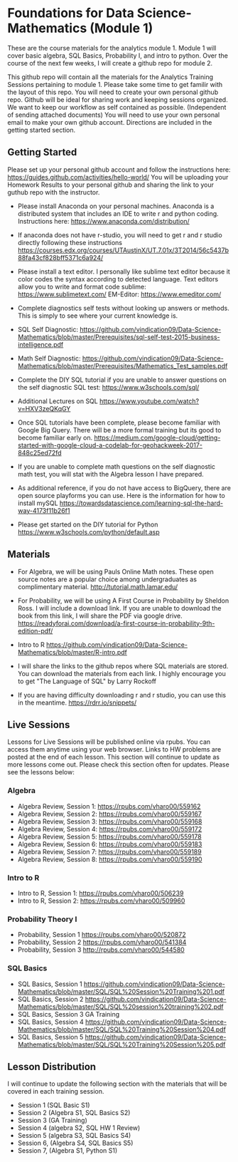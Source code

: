# Foundations for Data Science-Mathematics (Module 1)

These are the course materials for the analytics module 1. Module 1 will cover  basic algebra, SQL Basics,  Probability I, and intro to python. Over the course of the next few weeks, I will create a github repo for module 2. 

This github repo will contain all the materials for the Analytics Training Sessions pertaining to module 1. Please take some time to get familir with the layout of this repo. You will need to create your own personal github repo. Github will be ideal for sharing work and keeping sessions organized. We want to keep our workflow as self contained as possible. (Independent of sending attached documents) You will need to use your own personal email to make your own github account. Directions are included in the getting started section.


## Getting Started 
Please set up your personal github account and follow the instructions here: https://guides.github.com/activities/hello-world/
You will be uploading your Homework Results to your personal github and sharing the link to your guthub repo with the instructor. 

* Please install Anaconda on your personal machines. Anaconda is a distributed system that includes an IDE to write r and python coding. Instructions here: https://www.anaconda.com/distribution/

* If anaconda does not have  r-studio, you will need to get r and r studio directly following these instructions https://courses.edx.org/courses/UTAustinX/UT.7.01x/3T2014/56c5437b88fa43cf828bff5371c6a924/

* Please install a text editor. I personally like sublime text editor because it color codes the syntax according to detected language. Text editors allow you to write and format code
sublime: https://www.sublimetext.com/
EM-Editor: https://www.emeditor.com/

* Complete diagnostics self tests without looking up answers or methods. This is simply to see where your current knowledge is. 

* SQL Self Diagnostic: https://github.com/vindication09/Data-Science-Mathematics/blob/master/Prerequisites/sql-self-test-2015-business-intelligence.pdf

* Math Self Diagnostic: https://github.com/vindication09/Data-Science-Mathematics/blob/master/Prerequisites/Mathematics_Test_samples.pdf

* Complete the DIY SQL tutorial if you are unable to answer questions on the self diagnostic SQL test: https://www.w3schools.com/sql/

* Additional Lectures on SQL https://www.youtube.com/watch?v=HXV3zeQKqGY

* Once SQL tutorials have been complete, please become familiar with Google Big Query. There will be a more formal training but its good to become familiar early on. https://medium.com/google-cloud/getting-started-with-google-cloud-a-codelab-for-geohackweek-2017-848c25ed72fd

* If you are unable to complete math questions on the self diagnostic math test, you will stat with the Algebra lesson I have prepared. 

* As additional reference, if you do not have access to BigQuery, there are open source playforms you can use. Here is the information for how to install mySQL https://towardsdatascience.com/learning-sql-the-hard-way-4173f11b26f1

* Please get started on the DIY tutorial for Python https://www.w3schools.com/python/default.asp

## Materials

* For Algebra, we will be using Pauls Online Math notes. These open source notes are a popular choice among undergraduates as complimentary material. http://tutorial.math.lamar.edu/

* For Probability, we will be using A First Course in Probability by Sheldon Ross. I will include a download link. If you are unable to download the book from this link, I will share the PDF via google drive. https://readyforai.com/download/a-first-course-in-probability-9th-edition-pdf/

* Intro to R https://github.com/vindication09/Data-Science-Mathematics/blob/master/R-intro.pdf

* I will share the links to the github repos where SQL materials are stored. You can download the materials from each link. I highly encourage you to get "The Language of SQL" by Larry Rockoff 

* If you are having difficulty downloading r and r studio, you can use this in the meantime. https://rdrr.io/snippets/

## Live Sessions
Lessons for Live Sessions will be published online via rpubs. You can access them anytime using your web browser. Links to HW problems are posted at the end of each lesson. This section will continue to update as more lessons come out. Please check this section often for updates. Please see the lessons below: 

### Algebra 

* Algebra Review, Session 1: https://rpubs.com/vharo00/559162
* Algebra Review, Session 2: https://rpubs.com/vharo00/559167
* Algebra Review, Session 3: https://rpubs.com/vharo00/559168
* Algebra Review, Session 4: https://rpubs.com/vharo00/559172
* Algebra Review, Session 5: https://rpubs.com/vharo00/559178
* Algebra Review, Session 6: https://rpubs.com/vharo00/559183
* Algebra Review, Session 7: https://rpubs.com/vharo00/559189
* Algebra Review, Session 8: https://rpubs.com/vharo00/559190

### Intro to R 

* Intro to R, Session 1: https://rpubs.com/vharo00/506239
* Intro to R, Session 2: https://rpubs.com/vharo00/509960

### Probability Theory I

* Probability, Session 1 https://rpubs.com/vharo00/520872
* Probability, Session 2 https://rpubs.com/vharo00/541384
* Probability, Session 3 http://rpubs.com/vharo00/544580

### SQL Basics 

* SQL Basics, Session 1 https://github.com/vindication09/Data-Science-Mathematics/blob/master/SQL/SQL%20Session%20Training%201.pdf
* SQL Basics, Session 2 https://github.com/vindication09/Data-Science-Mathematics/blob/master/SQL/SQL%20session%20training%202.pdf
* SQL Basics, Session 3 GA Training 
* SQL Basics, Session 4 https://github.com/vindication09/Data-Science-Mathematics/blob/master/SQL/SQL%20Training%20Session%204.pdf
* SQL Basics, Session 5 https://github.com/vindication09/Data-Science-Mathematics/blob/master/SQL/SQL%20Training%20Session%205.pdf

## Lesson Distribution 

I will continue to update the following section with the materials that will be covered in each training session. 

* Session 1 (SQL Basic S1)
* Session 2 (Algebra S1, SQL Basics S2)
* Session 3 (GA Training)
* Session 4 (algebra S2, SQL HW 1 Review)
* Session 5 (algebra S3, SQL Basics S4)
* Session 6, (Algebra S4, SQL Basics S5)
* Session 7, (Algebra S1, Python S1)
